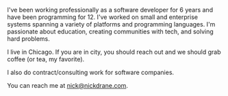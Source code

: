 
I've been working professionally as a software developer for 6 years and have been programming for 12. I've worked on small and enterprise systems spanning a variety of platforms and programming languages. I'm passionate about education, creating communities with tech, and solving hard problems.

I live in Chicago. If you are in city, you should reach out and we should grab coffee (or tea, my favorite).

I also do contract/consulting work for software companies.

You can reach me at [nick@nickdrane.com](mailto://nick@nickdrane.com).